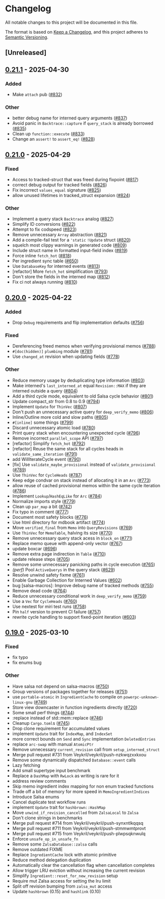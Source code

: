 # Changelog

All notable changes to this project will be documented in this file.

The format is based on [Keep a Changelog](https://keepachangelog.com/en/1.0.0/),
and this project adheres to [Semantic Versioning](https://semver.org/spec/v2.0.0.html).

## [Unreleased]

## [0.21.1](https://github.com/salsa-rs/salsa/compare/salsa-v0.21.0...salsa-v0.21.1) - 2025-04-30

### Added

- Make `attach` pub ([#832](https://github.com/salsa-rs/salsa/pull/832))

### Other

- better debug name for interned query arguments ([#837](https://github.com/salsa-rs/salsa/pull/837))
- Avoid panic in `Backtrace::capture` if `query_stack` is already borrowed ([#835](https://github.com/salsa-rs/salsa/pull/835))
- Clean up `function::execute` ([#833](https://github.com/salsa-rs/salsa/pull/833))
- Change an `assert!` to `assert_eq!` ([#828](https://github.com/salsa-rs/salsa/pull/828))

## [0.21.0](https://github.com/salsa-rs/salsa/compare/salsa-v0.20.0...salsa-v0.21.0) - 2025-04-29

### Fixed

- Access to tracked-struct that was freed during fixpoint ([#817](https://github.com/salsa-rs/salsa/pull/817))
- correct debug output for tracked fields ([#826](https://github.com/salsa-rs/salsa/pull/826))
- Fix incorrect `values_equal` signature ([#825](https://github.com/salsa-rs/salsa/pull/825))
- allow unused lifetimes in tracked_struct expansion ([#824](https://github.com/salsa-rs/salsa/pull/824))

### Other

- Implement a query stack `Backtrace` analog ([#827](https://github.com/salsa-rs/salsa/pull/827))
- Simplify ID conversions ([#822](https://github.com/salsa-rs/salsa/pull/822))
- Attempt to fix codspeed ([#823](https://github.com/salsa-rs/salsa/pull/823))
- Remove unnecessary `Array` abstraction ([#821](https://github.com/salsa-rs/salsa/pull/821))
- Add a compile-fail test for a `'static` `!Update` struct ([#820](https://github.com/salsa-rs/salsa/pull/820))
- squelch most clippy warnings in generated code ([#809](https://github.com/salsa-rs/salsa/pull/809))
- Include struct name in formatted input-field index ([#819](https://github.com/salsa-rs/salsa/pull/819))
- Force inline `fetch_hot` ([#818](https://github.com/salsa-rs/salsa/pull/818))
- Per ingredient sync table ([#650](https://github.com/salsa-rs/salsa/pull/650))
- Use `DatabaseKey` for interned events ([#813](https://github.com/salsa-rs/salsa/pull/813))
- [refactor] More `fetch_hot` simplification ([#793](https://github.com/salsa-rs/salsa/pull/793))
- Don't store the fields in the interned map ([#812](https://github.com/salsa-rs/salsa/pull/812))
- Fix ci not always running ([#810](https://github.com/salsa-rs/salsa/pull/810))

## [0.20.0](https://github.com/salsa-rs/salsa/compare/salsa-v0.19.0...salsa-v0.20.0) - 2025-04-22

### Added

- Drop `Debug` requirements and flip implementation defaults ([#756](https://github.com/salsa-rs/salsa/pull/756))

### Fixed

- Dereferencing freed memos when verifying provisional memos ([#788](https://github.com/salsa-rs/salsa/pull/788))
- `#[doc(hidden)]` `plumbing` module ([#781](https://github.com/salsa-rs/salsa/pull/781))
- Use `changed_at` revision when updating fields ([#778](https://github.com/salsa-rs/salsa/pull/778))

### Other

- Reduce memory usage by deduplicating type information ([#803](https://github.com/salsa-rs/salsa/pull/803))
- Make interned's `last_interned_at` equal `Revision::MAX` if they are interned outside a query ([#804](https://github.com/salsa-rs/salsa/pull/804))
- Add a third cycle mode, equivalent to old Salsa cycle behavior ([#801](https://github.com/salsa-rs/salsa/pull/801))
- Update compact_str from 0.8 to 0.9 ([#794](https://github.com/salsa-rs/salsa/pull/794))
- Implement `Update` for `ThinVec` ([#807](https://github.com/salsa-rs/salsa/pull/807))
- Don't push an unnecessary active query for `deep_verify_memo` ([#806](https://github.com/salsa-rs/salsa/pull/806))
- Inline/Outline more cold and slow paths ([#805](https://github.com/salsa-rs/salsa/pull/805))
- `#[inline]` some things ([#799](https://github.com/salsa-rs/salsa/pull/799))
- Discard unnecessary atomic load ([#780](https://github.com/salsa-rs/salsa/pull/780))
- Print query stack when encountering unexpected cycle ([#796](https://github.com/salsa-rs/salsa/pull/796))
- Remove incorrect `parallel_scope` API ([#797](https://github.com/salsa-rs/salsa/pull/797))
- [refactor] Simplify `fetch_hot` ([#792](https://github.com/salsa-rs/salsa/pull/792))
- [refactor] Reuse the same stack for all cycles heads in `validate_same_iteration` ([#791](https://github.com/salsa-rs/salsa/pull/791))
- add WillIterateCycle event ([#790](https://github.com/salsa-rs/salsa/pull/790))
- [fix] Use `validate_maybe_provisional` instead of `validate_provisional` ([#789](https://github.com/salsa-rs/salsa/pull/789))
- Use `ThinVec` for `CycleHeads` ([#787](https://github.com/salsa-rs/salsa/pull/787))
- Keep edge condvar on stack instead of allocating it in an `Arc` ([#773](https://github.com/salsa-rs/salsa/pull/773))
- allow reuse of cached provisional memos within the same cycle iteration ([#786](https://github.com/salsa-rs/salsa/pull/786))
- Implement `Lookup`/`HashEqLike` for `Arc` ([#784](https://github.com/salsa-rs/salsa/pull/784))
- Normalize imports style ([#779](https://github.com/salsa-rs/salsa/pull/779))
- Clean up `par_map` a bit ([#742](https://github.com/salsa-rs/salsa/pull/742))
- Fix typo in comment ([#777](https://github.com/salsa-rs/salsa/pull/777))
- Document most safety blocks ([#776](https://github.com/salsa-rs/salsa/pull/776))
- Use html directory for mdbook artifact ([#774](https://github.com/salsa-rs/salsa/pull/774))
- Move `verified_final` from `Memo` into `QueryRevisions` ([#769](https://github.com/salsa-rs/salsa/pull/769))
- Use `ThinVec` for `MemoTable`, halving its size ([#770](https://github.com/salsa-rs/salsa/pull/770))
- Remove unnecessary query stack acess in `block_on` ([#771](https://github.com/salsa-rs/salsa/pull/771))
- Replace memo queue with append-only vector ([#767](https://github.com/salsa-rs/salsa/pull/767))
- update boxcar ([#696](https://github.com/salsa-rs/salsa/pull/696))
- Remove extra page indirection in `Table` ([#710](https://github.com/salsa-rs/salsa/pull/710))
- update release steps ([#705](https://github.com/salsa-rs/salsa/pull/705))
- Remove some unnecessary panicking paths in cycle execution ([#765](https://github.com/salsa-rs/salsa/pull/765))
- *(perf)* Pool `ActiveQuerys` in the query stack ([#629](https://github.com/salsa-rs/salsa/pull/629))
- Resolve unwind safety fixme ([#761](https://github.com/salsa-rs/salsa/pull/761))
- Enable Garbage Collection for Interned Values ([#602](https://github.com/salsa-rs/salsa/pull/602))
- bug [salsa-macros]: Improve debug name of tracked methods ([#755](https://github.com/salsa-rs/salsa/pull/755))
- Remove dead code ([#764](https://github.com/salsa-rs/salsa/pull/764))
- Reduce unnecessary conditional work in `deep_verify_memo` ([#759](https://github.com/salsa-rs/salsa/pull/759))
- Use a `Vec` for `CycleHeads` ([#760](https://github.com/salsa-rs/salsa/pull/760))
- Use nextest for miri test runs ([#758](https://github.com/salsa-rs/salsa/pull/758))
- Pin `half` version to prevent CI failure ([#757](https://github.com/salsa-rs/salsa/pull/757))
- rewrite cycle handling to support fixed-point iteration ([#603](https://github.com/salsa-rs/salsa/pull/603))

## [0.19.0](https://github.com/salsa-rs/salsa/compare/salsa-v0.18.0...salsa-v0.19.0) - 2025-03-10

### Fixed

- fix typo
- fix enums bug

### Other

- Have salsa not depend on salsa-macros ([#750](https://github.com/salsa-rs/salsa/pull/750))
- Group versions of packages together for releases ([#751](https://github.com/salsa-rs/salsa/pull/751))
- use `portable-atomic` in `IngredientCache` to compile on `powerpc-unknown-linux-gnu` ([#749](https://github.com/salsa-rs/salsa/pull/749))
- Store view downcaster in function ingredients directly ([#720](https://github.com/salsa-rs/salsa/pull/720))
- Some small perf things ([#744](https://github.com/salsa-rs/salsa/pull/744))
- :replace instead of std::mem::replace ([#746](https://github.com/salsa-rs/salsa/pull/746))
- Cleanup `Cargo.toml`s ([#745](https://github.com/salsa-rs/salsa/pull/745))
- Drop clone requirement for accumulated values
- implement `Update` trait for `IndexMap`, and `IndexSet`
- more correct bounds on `Send` and `Sync` implementation `DeletedEntries`
- replace `arc-swap` with manual `AtomicPtr`
- Remove unnecessary `current_revision` call from `setup_interned_struct`
- Merge pull request #731 from Veykril/veykril/push-nzkwqzxxkxou
- Remove some dynamically dispatched `Database::event` calls
- Lazy fetching
- Add small supertype input benchmark
- Replace a `DashMap` with `RwLock` as writing is rare for it
- address review comments
- Skip memo ingredient index mapping for non enum tracked functions
- Trade off a bit of memory for more speed in `MemoIngredientIndices`
- Introduce Salsa enums
- Cancel duplicate test workflow runs
- implement `Update` trait for `hashbrown::HashMap`
- Move `unwind_if_revision_cancelled` from `ZalsaLocal` to `Zalsa`
- Don't clone strings in benchmarks
- Merge pull request #714 from Veykril/veykril/push-synxntlkqqsq
- Merge pull request #711 from Veykril/veykril/push-stmmwmtprovt
- Merge pull request #715 from Veykril/veykril/push-plwpsqknwulq
- Enforce `unsafe_op_in_unsafe_fn`
- Remove some `ZalsaDatabase::zalsa` calls
- Remove outdated FIXME
- Replace `IngredientCache` lock with atomic primitive
- Reduce method delegation duplication
- Automatically clear the cancellation flag when cancellation completes
- Allow trigger LRU eviction without increasing the current revision
- Simplify `Ingredient::reset_for_new_revision` setup
- Require mut Zalsa access for setting the lru limit
- Split off revision bumping from `zalsa_mut` access
- Update `hashbrown` (0.15) and `hashlink` (0.10)
